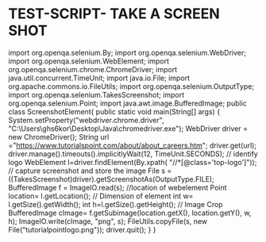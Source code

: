 # TEST-SCRIPT- TAKE A SCREEN SHOT 
import org.openqa.selenium.By;
import org.openqa.selenium.WebDriver;
import org.openqa.selenium.WebElement;
import org.openqa.selenium.chrome.ChromeDriver;
import java.util.concurrent.TimeUnit;
import java.io.File;
import org.apache.commons.io.FileUtils;
import org.openqa.selenium.OutputType;
import org.openqa.selenium.TakesScreenshot;
import org.openqa.selenium.Point;
import java.awt.image.BufferedImage;
public class ScreenshotElement{
   public static void main(String[] args) {
      System.setProperty("webdriver.chrome.driver", "C:\\Users\\ghs6kor\\Desktop\\Java\\chromedriver.exe");
      WebDriver driver = new ChromeDriver();
      String url ="https://www.tutorialspoint.com/about/about_careers.htm";
      driver.get(url);
      driver.manage().timeouts().implicitlyWait(12, TimeUnit.SECONDS);
      // identify logo
      WebElement l=driver.findElement(By.xpath( "//*[@class='top-logo']"));
      // capture screenshot and store the image
      File s = ((TakesScreenshot)driver).getScreenshotAs(OutputType.FILE);
      BufferedImage f = ImageIO.read(s);
      //location of webelement
      Point location= l.getLocation();
      // Dimension of element
      int w= l.getSize().getWidth();
      int h=l.getSize().getHeight();
      // Image Crop
      BufferedImage cImage= f.getSubimage(location.getX(), location.getY(), w, h);
      ImageIO.write(cImage, "png", s);
      FileUtils.copyFile(s, new File("tutorialpointlogo.png"));
      driver.quit();
   }
}
